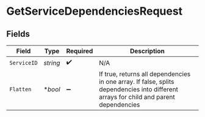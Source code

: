 # GetServiceDependenciesRequest


## Fields

| Field                                                                                                                                 | Type                                                                                                                                  | Required                                                                                                                              | Description                                                                                                                           |
| ------------------------------------------------------------------------------------------------------------------------------------- | ------------------------------------------------------------------------------------------------------------------------------------- | ------------------------------------------------------------------------------------------------------------------------------------- | ------------------------------------------------------------------------------------------------------------------------------------- |
| `ServiceID`                                                                                                                           | *string*                                                                                                                              | :heavy_check_mark:                                                                                                                    | N/A                                                                                                                                   |
| `Flatten`                                                                                                                             | **bool*                                                                                                                               | :heavy_minus_sign:                                                                                                                    | If true, returns all dependencies in one array. If false, splits dependencies into different arrays for child and parent dependencies |